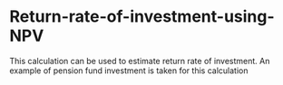 # Return-rate-of-investment-using-NPV
This calculation can be used to estimate return rate of investment. An example of pension fund investment is taken for this calculation
